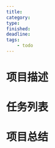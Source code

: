 ```yaml
---
title: 
category: 
type: 
finished: 
deadline: 
tags:
	- todo
---
```


<!--
title: 目标名称
category: 项目所属大类
type: 目标类型 [开发需求、学习目标]
finished: 是否完成
deadline: 截止时间
tags: 标签列表
	- 标签一
	- 标签二
-->

# 项目描述

# 任务列表

# 项目总结
